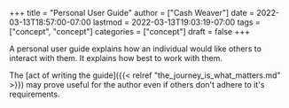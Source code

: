+++
title = "Personal User Guide"
author = ["Cash Weaver"]
date = 2022-03-13T18:57:00-07:00
lastmod = 2022-03-13T19:03:19-07:00
tags = ["concept", "concept"]
categories = ["concept"]
draft = false
+++

A personal user guide explains how an individual would like others to interact with them. It explains how best to work with them.

The [act of writing the guide]({{< relref "the_journey_is_what_matters.md" >}}) may prove useful for the author even if others don't adhere to it's requirements.
